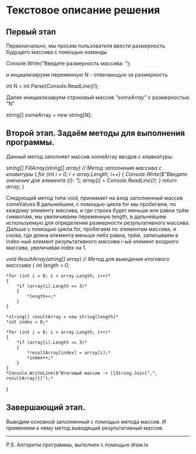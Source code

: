# Текстовое описание решения

## Первый этап

Первоначально, мы просим пользователя ввести размерность будущего массива с помощью команды 

Console.Write("Введите размерность массива: ");

и инциализируем переменную N - отвечающую за размерность 

int N = int.Parse(Console.ReadLine()!);

Далее инициализируем строковый массив *"someArray"* с размерностью "N"

string[] someArray = new string[N];

## Второй этап. Задаём методы для выполнения программы.

Данный метод заполняет массив someArray вводов с клавиатуры.

*string[] FillArray(string[] array) // Метод заполнения массива с клавитуры*
{
    *for (int i = 0; i < array.Length; i++)*
    {
        *Console.Write($"Введите значение для элемента {i}: ");*
        *array[i] = Console.ReadLine()!;*
    }
    *return array;*
}

Следующий метод типа void, принимает на вход заполненный массив someValues
В дальнейшем, с помощью цикла for мы пробегаем, по каждому элементу массива,
и где строка будет меньше или равна трём символам, мы увеличиваем переменную length, 
в дальнейшем используемую для определения размерности результативного массива.
Дальше с помощью цикла for, пробегаем по элементам массива, и снова, где длина элемента меньше либо равна, трём,
записываем в index-ный элемент результативного массива i-ый элемент входного массива, увеличивая index на 1.

*void ResultArray(string[] array) // Метод для выведения итогового масссива*
{
    *int length = 0;*

    *for (int i = 0; i < array.Length; i++)*
    {
        *if (array[i].Length <= 3)*
        {
            *length++;*
        }
    }

    *string[] resultArray = new string[length]*
    *int index = 0;*

    *for (int i = 0; i < array.Length; i++)*
    {
        *if (array[i].Length <= 3)*
        {
            *resultArray[index] = array[i];*
            *index++;*
        }
    }
    *Console.WriteLine($"Итоговый массив -> [{String.Join(",", resultArray)}]");*
}

## Завершающий этап. 

Выводим основной заполненный с помощью метода массив. И применяем к нему метод выводящий результативный массив.
________________________________________________________________________________________________________________________________________________________

P.S. Алгоритм программы, выполнен с помощью draw.io 
